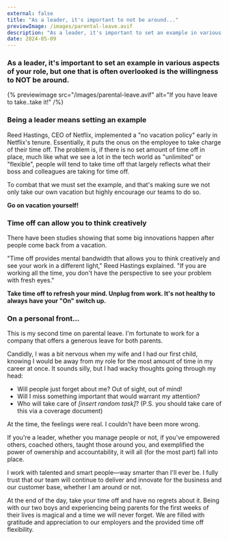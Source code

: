 ```yaml
---
external: false
title: "As a leader, it's important to not be around..."
previewImage: /images/parental-leave.avif
description: "As a leader, it's important to set an example in various aspects of your role, but one that is often overlooked is the willingness to NOT be around."
date: 2024-05-09
---
```


### As a leader, it's important to set an example in various aspects of your role, but one that is often overlooked is the willingness to NOT be around.

{% previewimage src="/images/parental-leave.avif" alt="If you have leave to take..take it!" /%}

### Being a leader means setting an example
Reed Hastings, CEO of Netflix, implemented a "no vacation policy" early in Netflix's tenure. Essentially, it puts the onus on the employee to take charge of their time off. The problem is, if there is no set amount of time off in place, much like what we see a lot in the tech world as "unlimited" or "flexible", people will tend to take time off that largely reflects what their boss and colleagues are taking for time off.

To combat that we must set the example, and that's making sure we not only take our own vacation but highly encourage our teams to do so.

**Go on vacation yourself!**

### Time off can allow you to think creatively
There have been studies showing that some big innovations happen after people come back from a vacation.

"Time off provides mental bandwidth that allows you to think creatively and see your work in a different light," Reed Hastings explained. "If you are working all the time, you don't have the perspective to see your problem with fresh eyes."

**Take time off to refresh your mind. Unplug from work. It's not healthy to always have your "On" switch up.**

### On a personal front...
This is my second time on parental leave. I'm fortunate to work for a company that offers a generous leave for both parents.

Candidly, I was a bit nervous when my wife and I had our first child, knowing I would be away from my role for the most amount of time in my career at once. It sounds silly, but I had wacky thoughts going through my head:

- Will people just forget about me? Out of sight, out of mind!
- Will I miss something important that would warrant my attention?
- Who will take care of _[insert random task]_? (P.S. you should take care of this via a coverage document)

At the time, the feelings were real. I couldn't have been more wrong.

If you're a leader, whether you manage people or not, if you've empowered others, coached others, taught those around you, and exemplified the power of ownership and accountability, it will all (for the most part) fall into place.

I work with talented and smart people&mdash;way smarter than I'll ever be. I fully trust that our team will continue to deliver and innovate for the business and our customer base, whether I am around or not.

At the end of the day, take your time off and have no regrets about it. Being with our two boys and experiencing being parents for the first weeks of their lives is magical and a time we will never forget. We are filled with gratitude and appreciation to our employers and the provided time off flexibility.









